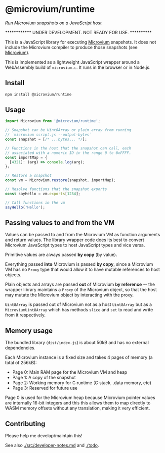 # @microvium/runtime

*Run Microvium snapshots on a JavaScript host*

************ UNDER DEVELOPMENT. NOT READY FOR USE. **********

This is a JavaScript library for executing [Microvium](https://github.com/coder-mike/microvium) snapshots. It does not include the Microvium compiler to produce those snapshots (see [Microvium](https://github.com/coder-mike/microvium)).

This is implemented as a lightweight JavaScript wrapper around a WebAssembly build of `microvium.c`. It runs in the browser or in Node.js.


## Install

```sh
npm install @microvium/runtime
```


## Usage

```js
import Microvium from '@microvium/runtime';

// Snapshot can be Uint8Array or plain array from running
// `microvium script.js --output-bytes`
const snapshot = [/* ...bytes... */];

// Functions in the host that the snapshot can call, each
// associated with a numeric ID in the range 0 to 0xFFFF.
const importMap = {
  [4321]: (arg) => console.log(arg);
};

// Restore a snapshot
const vm = Microvium.restore(snapshot, importMap);

// Resolve functions that the snapshot exports
const sayHello = vm.exports[1234];

// Call functions in the vm
sayHello('Hello');
```

## Passing values to and from the VM

Values can be passed to and from the Microvium VM as function arguments and return values. The library wrapper code does its best to convert Microvium JavaScript types to host JavaScript types and vice versa.

Primitive values are always passed **by copy** (by value).

Everything passed **into** Microvium is passed **by copy**, since a Microvium VM has no `Proxy` type that would allow it to have mutable references to host objects.

Plain objects and arrays are passed **out** of Microvium **by reference** -- the wrapper library maintains a `Proxy` of the Microvium object, so that the host may mutate the Microvium object by interacting with the proxy.

`Uint8Array` is passed out of Microvium not as a host `Uint8Array` but as a `MicroviumUint8Array` which has methods `slice` and `set` to read and write from it respectively.


## Memory usage

The bundled library (`dist/index.js`) is about 50kB and has no external dependencies.

Each Microvium instance is a fixed size and takes 4 pages of memory (a total of 256kB):

  - Page 0: Main RAM page for the Microvium VM and heap
  - Page 1: A copy of the snapshot
  - Page 2: Working memory for C runtime (C stack, .data memory, etc)
  - Page 3: Reserved for future use

Page 0 is used for the Microvium heap because Microvium pointer values are internally 16-bit integers and this this allows them to map directly to WASM memory offsets without any translation, making it very efficient.

## Contributing

Please help me develop/maintain this!

See also [./src/developer-notes.md](src/developer-notes.md) and [./todo](todo).